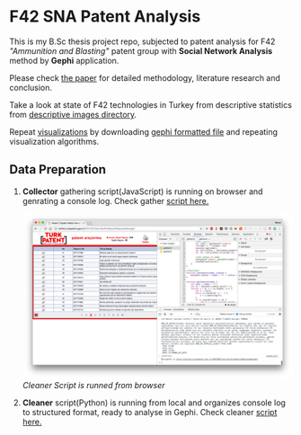 # F42 SNA Patent Analysis

This is my B.Sc thesis project repo, subjected to patent analysis for F42 _"Ammunition and Blasting"_ patent group with **Social Network Analysis** method by **Gephi** application.

Please check [the paper](https://github.com/imesut/f42/blob/master/paper.pdf) for detailed methodology, literature research and conclusion.

Take a look at state of F42 technologies in Turkey from descriptive statistics from [descriptive images directory](https://github.com/imesut/f42/tree/master/images/descriptive_images).


Repeat [visualizations](https://github.com/imesut/f42/tree/master/images/sna_images) by downloading [gephi formatted file](https://github.com/imesut/f42/blob/master/social_network.gephi) and repeating visualization algorithms.


## Data Preparation

1. **Collector** gathering script(JavaScript) is running on browser and genrating a console log. Check gather [script here.](https://github.com/imesut/f42/blob/master/scripts/collector.js)

	![Cleaner Script is runned from browser](images/descriptive_images/gather_list_screen.png)
	_Cleaner Script is runned from browser_

2. **Cleaner** script(Python) is running from local and organizes console log to structured format, ready to analyse in Gephi. Check cleaner [script here.](https://github.com/imesut/f42/blob/master/scripts/cleaner.py)